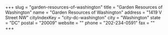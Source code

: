 +++
slug = "garden-resources-of-washington"
title = "Garden Resources of Washington"
name = "Garden Resources of Washington"
address = "1419 V Street NW"
cityIndexKey = "city-dc-washington"
city = "Washington"
state = "DC"
postal = "20009"
website = ""
phone = "202-234-0591"
fax = ""
+++

